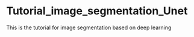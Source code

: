 # Tutorial_image_segmentation_Unet
This is the tutorial for image segmentation based on deep learning
